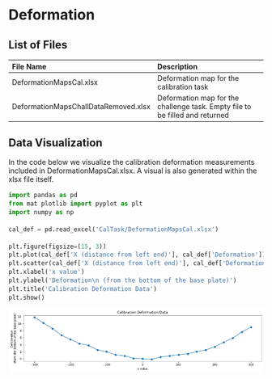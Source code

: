 # Deformation

## List of Files

|File Name| Description|
|:---|:---|
|DeformationMapsCal.xlsx|Deformation map for the calibration task|
|DeformationMapsChallDataRemoved.xlsx|Deformation map for the challenge task. Empty file to be filled and returned|

## Data Visualization
In the code below we visualize the calibration deformation measurements included in DeformationMapsCal.xlsx.
A visual is also generated within the xlsx file itself.


```python
import pandas as pd
from mat plotlib import pyplot as plt
import numpy as np

cal_def = pd.read_excel('CalTask/DeformationMapsCal.xlsx')

plt.figure(figsize=(15, 3))
plt.plot(cal_def['X (distance from left end)'], cal_def['Deformation'])
plt.scatter(cal_def['X (distance from left end)'], cal_def['Deformation'])
plt.xlabel('x value')
plt.ylabel('Deformation\n (from the bottom of the base plate)')
plt.title('Calibration Deformation Data')
plt.show()
```



![png](README/output_1_0.png)
